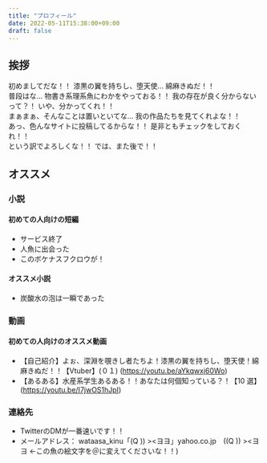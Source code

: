 ```yaml
---
title: "プロフィール"
date: 2022-05-11T15:38:00+09:00
draft: false
---
```

## 挨拶

初めましてだな！！ 漆黒の翼を持ちし、堕天使... 綿麻きぬだ！！  
普段はな... 物書き系理系魚にわかをやっておる！！
我の存在が良く分からないって？！ いや、分かってくれ！！  
まぁまぁ、そんなことは置いといてな... 我の作品たちを見てくれよな！！  
あっ、色んなサイトに投稿してるからな！！ 是非ともチェックをしておくれ！！  
という訳でよろしくな！！ では、また後で！！   

## オススメ
### 小説
#### 初めての人向けの短編
- サービス終了
- 人魚に出会った
- このボケナスフクロウが！

#### オススメ小説
- 炭酸水の泡は一瞬であった

### 動画
#### 初めての人向けのオススメ動画
- 【自己紹介】よぉ、深淵を覗きし者たちよ！漆黒の翼を持ちし、堕天使！綿麻きぬだ！！【Vtuber】(０１)  (https://youtu.be/aYkqwxj60Wo)
- 【あるある】水産系学生あるある！！あなたは何個知っている？！【10 選】  (https://youtu.be/I7jwOS1hJpI)

### 連絡先
- TwitterのDMが一番速いです！！
- メールアドレス： wataasa_kinu「(Q ))  ><ヨヨ」yahoo.co.jp　((Q ))  ><ヨヨ ←この魚の絵文字を＠に変えてくださいな！！)